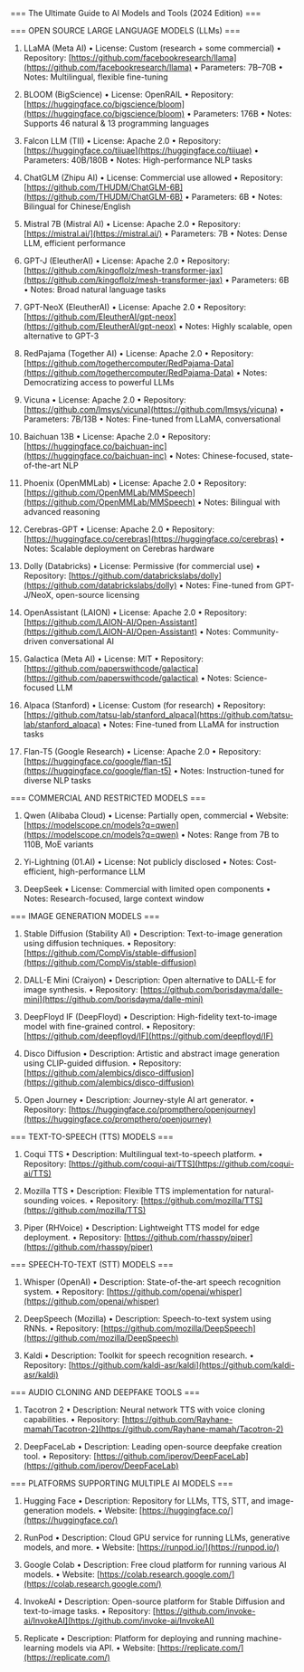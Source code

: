=== The Ultimate Guide to AI Models and Tools (2024 Edition) ===

\=== OPEN SOURCE LARGE LANGUAGE MODELS (LLMs) ===

1. LLaMA (Meta AI)
   • License: Custom (research + some commercial)
   • Repository: [https://github.com/facebookresearch/llama](https://github.com/facebookresearch/llama)
   • Parameters: 7B–70B
   • Notes: Multilingual, flexible fine-tuning

2. BLOOM (BigScience)
   • License: OpenRAIL
   • Repository: [https://huggingface.co/bigscience/bloom](https://huggingface.co/bigscience/bloom)
   • Parameters: 176B
   • Notes: Supports 46 natural & 13 programming languages

3. Falcon LLM (TII)
   • License: Apache 2.0
   • Repository: [https://huggingface.co/tiiuae](https://huggingface.co/tiiuae)
   • Parameters: 40B/180B
   • Notes: High-performance NLP tasks

4. ChatGLM (Zhipu AI)
   • License: Commercial use allowed
   • Repository: [https://github.com/THUDM/ChatGLM-6B](https://github.com/THUDM/ChatGLM-6B)
   • Parameters: 6B
   • Notes: Bilingual for Chinese/English

5. Mistral 7B (Mistral AI)
   • License: Apache 2.0
   • Repository: [https://mistral.ai/](https://mistral.ai/)
   • Parameters: 7B
   • Notes: Dense LLM, efficient performance

6. GPT-J (EleutherAI)
   • License: Apache 2.0
   • Repository: [https://github.com/kingoflolz/mesh-transformer-jax](https://github.com/kingoflolz/mesh-transformer-jax)
   • Parameters: 6B
   • Notes: Broad natural language tasks

7. GPT-NeoX (EleutherAI)
   • License: Apache 2.0
   • Repository: [https://github.com/EleutherAI/gpt-neox](https://github.com/EleutherAI/gpt-neox)
   • Notes: Highly scalable, open alternative to GPT-3

8. RedPajama (Together AI)
   • License: Apache 2.0
   • Repository: [https://github.com/togethercomputer/RedPajama-Data](https://github.com/togethercomputer/RedPajama-Data)
   • Notes: Democratizing access to powerful LLMs

9. Vicuna
   • License: Apache 2.0
   • Repository: [https://github.com/lmsys/vicuna](https://github.com/lmsys/vicuna)
   • Parameters: 7B/13B
   • Notes: Fine-tuned from LLaMA, conversational

10. Baichuan 13B
    • License: Apache 2.0
    • Repository: [https://huggingface.co/baichuan-inc](https://huggingface.co/baichuan-inc)
    • Notes: Chinese-focused, state-of-the-art NLP

11. Phoenix (OpenMMLab)
    • License: Apache 2.0
    • Repository: [https://github.com/OpenMMLab/MMSpeech](https://github.com/OpenMMLab/MMSpeech)
    • Notes: Bilingual with advanced reasoning

12. Cerebras-GPT
    • License: Apache 2.0
    • Repository: [https://huggingface.co/cerebras](https://huggingface.co/cerebras)
    • Notes: Scalable deployment on Cerebras hardware

13. Dolly (Databricks)
    • License: Permissive (for commercial use)
    • Repository: [https://github.com/databrickslabs/dolly](https://github.com/databrickslabs/dolly)
    • Notes: Fine-tuned from GPT-J/NeoX, open-source licensing

14. OpenAssistant (LAION)
    • License: Apache 2.0
    • Repository: [https://github.com/LAION-AI/Open-Assistant](https://github.com/LAION-AI/Open-Assistant)
    • Notes: Community-driven conversational AI

15. Galactica (Meta AI)
    • License: MIT
    • Repository: [https://github.com/paperswithcode/galactica](https://github.com/paperswithcode/galactica)
    • Notes: Science-focused LLM

16. Alpaca (Stanford)
    • License: Custom (for research)
    • Repository: [https://github.com/tatsu-lab/stanford_alpaca](https://github.com/tatsu-lab/stanford_alpaca)
    • Notes: Fine-tuned from LLaMA for instruction tasks

17. Flan-T5 (Google Research)
    • License: Apache 2.0
    • Repository: [https://huggingface.co/google/flan-t5](https://huggingface.co/google/flan-t5)
    • Notes: Instruction-tuned for diverse NLP tasks

\=== COMMERCIAL AND RESTRICTED MODELS ===

1. Qwen (Alibaba Cloud)
   • License: Partially open, commercial
   • Website: [https://modelscope.cn/models?q=qwen](https://modelscope.cn/models?q=qwen)
   • Notes: Range from 7B to 110B, MoE variants

2. Yi-Lightning (01.AI)
   • License: Not publicly disclosed
   • Notes: Cost-efficient, high-performance LLM

3. DeepSeek
   • License: Commercial with limited open components
   • Notes: Research-focused, large context window

\=== IMAGE GENERATION MODELS ===

1. Stable Diffusion (Stability AI)
   • Description: Text-to-image generation using diffusion techniques.
   • Repository: [https://github.com/CompVis/stable-diffusion](https://github.com/CompVis/stable-diffusion)

2. DALL-E Mini (Craiyon)
   • Description: Open alternative to DALL-E for image synthesis.
   • Repository: [https://github.com/borisdayma/dalle-mini](https://github.com/borisdayma/dalle-mini)

3. DeepFloyd IF (DeepFloyd)
   • Description: High-fidelity text-to-image model with fine-grained control.
   • Repository: [https://github.com/deepfloyd/IF](https://github.com/deepfloyd/IF)

4. Disco Diffusion
   • Description: Artistic and abstract image generation using CLIP-guided diffusion.
   • Repository: [https://github.com/alembics/disco-diffusion](https://github.com/alembics/disco-diffusion)

5. Open Journey
   • Description: Journey-style AI art generator.
   • Repository: [https://huggingface.co/prompthero/openjourney](https://huggingface.co/prompthero/openjourney)

\=== TEXT-TO-SPEECH (TTS) MODELS ===

1. Coqui TTS
   • Description: Multilingual text-to-speech platform.
   • Repository: [https://github.com/coqui-ai/TTS](https://github.com/coqui-ai/TTS)

2. Mozilla TTS
   • Description: Flexible TTS implementation for natural-sounding voices.
   • Repository: [https://github.com/mozilla/TTS](https://github.com/mozilla/TTS)

3. Piper (RHVoice)
   • Description: Lightweight TTS model for edge deployment.
   • Repository: [https://github.com/rhasspy/piper](https://github.com/rhasspy/piper)

\=== SPEECH-TO-TEXT (STT) MODELS ===

1. Whisper (OpenAI)
   • Description: State-of-the-art speech recognition system.
   • Repository: [https://github.com/openai/whisper](https://github.com/openai/whisper)

2. DeepSpeech (Mozilla)
   • Description: Speech-to-text system using RNNs.
   • Repository: [https://github.com/mozilla/DeepSpeech](https://github.com/mozilla/DeepSpeech)

3. Kaldi
   • Description: Toolkit for speech recognition research.
   • Repository: [https://github.com/kaldi-asr/kaldi](https://github.com/kaldi-asr/kaldi)

\=== AUDIO CLONING AND DEEPFAKE TOOLS ===

1. Tacotron 2
   • Description: Neural network TTS with voice cloning capabilities.
   • Repository: [https://github.com/Rayhane-mamah/Tacotron-2](https://github.com/Rayhane-mamah/Tacotron-2)

2. DeepFaceLab
   • Description: Leading open-source deepfake creation tool.
   • Repository: [https://github.com/iperov/DeepFaceLab](https://github.com/iperov/DeepFaceLab)

\=== PLATFORMS SUPPORTING MULTIPLE AI MODELS ===

1. Hugging Face
   • Description: Repository for LLMs, TTS, STT, and image-generation models.
   • Website: [https://huggingface.co/](https://huggingface.co/)

2. RunPod
   • Description: Cloud GPU service for running LLMs, generative models, and more.
   • Website: [https://runpod.io/](https://runpod.io/)

3. Google Colab
   • Description: Free cloud platform for running various AI models.
   • Website: [https://colab.research.google.com/](https://colab.research.google.com/)

4. InvokeAI
   • Description: Open-source platform for Stable Diffusion and text-to-image tasks.
   • Repository: [https://github.com/invoke-ai/InvokeAI](https://github.com/invoke-ai/InvokeAI)

5. Replicate
   • Description: Platform for deploying and running machine-learning models via API.
   • Website: [https://replicate.com/](https://replicate.com/)
